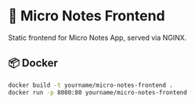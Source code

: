 # 🧾 Micro Notes Frontend

Static frontend for Micro Notes App, served via NGINX.

## 📦 Docker

```bash
docker build -t yourname/micro-notes-frontend .
docker run -p 8080:80 yourname/micro-notes-frontend
